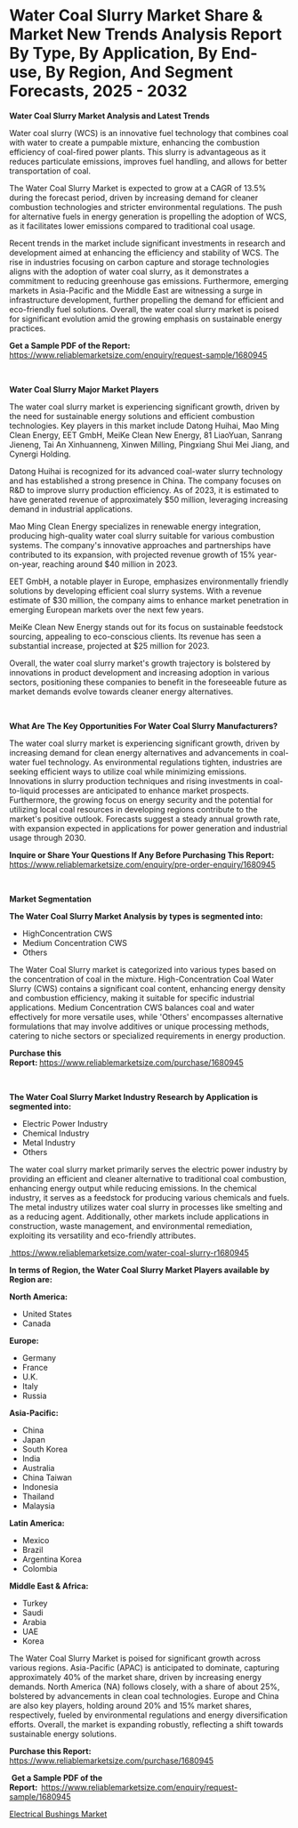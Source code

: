 <p><h1>Water Coal Slurry Market Share & Market New Trends Analysis Report By Type, By Application, By End-use, By Region, And Segment Forecasts, 2025 - 2032</h1></p><p><strong>Water Coal Slurry Market Analysis and Latest Trends</strong></p>
<p><p>Water coal slurry (WCS) is an innovative fuel technology that combines coal with water to create a pumpable mixture, enhancing the combustion efficiency of coal-fired power plants. This slurry is advantageous as it reduces particulate emissions, improves fuel handling, and allows for better transportation of coal. </p><p>The Water Coal Slurry Market is expected to grow at a CAGR of 13.5% during the forecast period, driven by increasing demand for cleaner combustion technologies and stricter environmental regulations. The push for alternative fuels in energy generation is propelling the adoption of WCS, as it facilitates lower emissions compared to traditional coal usage. </p><p>Recent trends in the market include significant investments in research and development aimed at enhancing the efficiency and stability of WCS. The rise in industries focusing on carbon capture and storage technologies aligns with the adoption of water coal slurry, as it demonstrates a commitment to reducing greenhouse gas emissions. Furthermore, emerging markets in Asia-Pacific and the Middle East are witnessing a surge in infrastructure development, further propelling the demand for efficient and eco-friendly fuel solutions. Overall, the water coal slurry market is poised for significant evolution amid the growing emphasis on sustainable energy practices.</p></p>
<p><strong>Get a Sample PDF of the Report:&nbsp;</strong> <a href="https://www.reliablemarketsize.com/enquiry/request-sample/1680945?utm_campaign=3564&utm_medium=2&utm_source=Github&utm_content=ia&utm_term=07042025&utm_id=water-coal-slurry">https://www.reliablemarketsize.com/enquiry/request-sample/1680945</a></p>
<p>&nbsp;</p>
<p><strong>Water Coal Slurry Major Market Players</strong></p>
<p><p>The water coal slurry market is experiencing significant growth, driven by the need for sustainable energy solutions and efficient combustion technologies. Key players in this market include Datong Huihai, Mao Ming Clean Energy, EET GmbH, MeiKe Clean New Energy, 81 LiaoYuan, Sanrang Jieneng, Tai An Xinhuanneng, Xinwen Milling, Pingxiang Shui Mei Jiang, and Cynergi Holding. </p><p>Datong Huihai is recognized for its advanced coal-water slurry technology and has established a strong presence in China. The company focuses on R&D to improve slurry production efficiency. As of 2023, it is estimated to have generated revenue of approximately $50 million, leveraging increasing demand in industrial applications.</p><p>Mao Ming Clean Energy specializes in renewable energy integration, producing high-quality water coal slurry suitable for various combustion systems. The company's innovative approaches and partnerships have contributed to its expansion, with projected revenue growth of 15% year-on-year, reaching around $40 million in 2023.</p><p>EET GmbH, a notable player in Europe, emphasizes environmentally friendly solutions by developing efficient coal slurry systems. With a revenue estimate of $30 million, the company aims to enhance market penetration in emerging European markets over the next few years.</p><p>MeiKe Clean New Energy stands out for its focus on sustainable feedstock sourcing, appealing to eco-conscious clients. Its revenue has seen a substantial increase, projected at $25 million for 2023.</p><p>Overall, the water coal slurry market's growth trajectory is bolstered by innovations in product development and increasing adoption in various sectors, positioning these companies to benefit in the foreseeable future as market demands evolve towards cleaner energy alternatives.</p></p>
<p>&nbsp;</p>
<p><strong>What Are The Key Opportunities For Water Coal Slurry Manufacturers?</strong></p>
<p><p>The water coal slurry market is experiencing significant growth, driven by increasing demand for clean energy alternatives and advancements in coal-water fuel technology. As environmental regulations tighten, industries are seeking efficient ways to utilize coal while minimizing emissions. Innovations in slurry production techniques and rising investments in coal-to-liquid processes are anticipated to enhance market prospects. Furthermore, the growing focus on energy security and the potential for utilizing local coal resources in developing regions contribute to the market's positive outlook. Forecasts suggest a steady annual growth rate, with expansion expected in applications for power generation and industrial usage through 2030.</p></p>
<p><strong>Inquire or Share Your Questions If Any Before Purchasing This Report:</strong> <a href="https://www.reliablemarketsize.com/enquiry/pre-order-enquiry/1680945?utm_campaign=3564&utm_medium=2&utm_source=Github&utm_content=ia&utm_term=07042025&utm_id=water-coal-slurry">https://www.reliablemarketsize.com/enquiry/pre-order-enquiry/1680945</a></p>
<p>&nbsp;</p>
<p><strong>Market Segmentation</strong></p>
<p><strong>The Water Coal Slurry Market Analysis by types is segmented into:</strong></p>
<p><ul><li>HighConcentration CWS</li><li>Medium Concentration CWS</li><li>Others</li></ul></p>
<p><p>The Water Coal Slurry market is categorized into various types based on the concentration of coal in the mixture. High-Concentration Coal Water Slurry (CWS) contains a significant coal content, enhancing energy density and combustion efficiency, making it suitable for specific industrial applications. Medium Concentration CWS balances coal and water effectively for more versatile uses, while 'Others' encompasses alternative formulations that may involve additives or unique processing methods, catering to niche sectors or specialized requirements in energy production.</p></p>
<p><strong>Purchase this Report:&nbsp;</strong><a href="https://www.reliablemarketsize.com/purchase/1680945?utm_campaign=3564&utm_medium=2&utm_source=Github&utm_content=ia&utm_term=07042025&utm_id=water-coal-slurry">https://www.reliablemarketsize.com/purchase/1680945</a></p>
<p>&nbsp;</p>
<p><strong>The Water Coal Slurry Market Industry Research by Application is segmented into:</strong></p>
<p><ul><li>Electric Power Industry</li><li>Chemical Industry</li><li>Metal Industry</li><li>Others</li></ul></p>
<p><p>The water coal slurry market primarily serves the electric power industry by providing an efficient and cleaner alternative to traditional coal combustion, enhancing energy output while reducing emissions. In the chemical industry, it serves as a feedstock for producing various chemicals and fuels. The metal industry utilizes water coal slurry in processes like smelting and as a reducing agent. Additionally, other markets include applications in construction, waste management, and environmental remediation, exploiting its versatility and eco-friendly attributes.</p></p>
<p><a href="https://www.reliablemarketsize.com/water-coal-slurry-r1680945?utm_campaign=3564&utm_medium=2&utm_source=Github&utm_content=ia&utm_term=07042025&utm_id=water-coal-slurry">&nbsp;https://www.reliablemarketsize.com/water-coal-slurry-r1680945</a></p>
<p><strong>In terms of Region, the Water Coal Slurry Market Players available by Region are:</strong></p>
<p>
    <p> <strong> North America: </strong>
        <ul>
            <li>United States</li>
            <li>Canada</li>
        </ul>
        </p> 
    <p> <strong> Europe: </strong>
        <ul>
            <li>Germany</li>
            <li>France</li>
            <li>U.K.</li>
            <li>Italy</li>
            <li>Russia</li>
        </ul>
        </p> 
    <p> <strong> Asia-Pacific: </strong>
        <ul>
            <li>China</li>
            <li>Japan</li>
            <li>South Korea</li>
            <li>India</li>
            <li>Australia</li>
            <li>China Taiwan</li>
            <li>Indonesia</li>
            <li>Thailand</li>
            <li>Malaysia</li>
        </ul>
        </p> 
    <p> <strong> Latin America: </strong>
        <ul>
            <li>Mexico</li>
            <li>Brazil</li>
            <li>Argentina Korea</li>
            <li>Colombia</li>
        </ul>
        </p> 
    <p> <strong> Middle East & Africa: </strong>
        <ul>
            <li>Turkey</li>
            <li>Saudi</li>
            <li>Arabia</li>
            <li>UAE</li>
            <li>Korea</li>
        </ul>
    </p>
    </p>
<p><p>The Water Coal Slurry Market is poised for significant growth across various regions. Asia-Pacific (APAC) is anticipated to dominate, capturing approximately 40% of the market share, driven by increasing energy demands. North America (NA) follows closely, with a share of about 25%, bolstered by advancements in clean coal technologies. Europe and China are also key players, holding around 20% and 15% market shares, respectively, fueled by environmental regulations and energy diversification efforts. Overall, the market is expanding robustly, reflecting a shift towards sustainable energy solutions.</p></p>
<p><strong>Purchase this Report: </strong><a href="https://www.reliablemarketsize.com/purchase/1680945?utm_campaign=3564&utm_medium=2&utm_source=Github&utm_content=ia&utm_term=07042025&utm_id=water-coal-slurry">https://www.reliablemarketsize.com/purchase/1680945</a></p>
<p>&nbsp;<strong>Get a Sample PDF of the Report:&nbsp;&nbsp;</strong><a href="https://www.reliablemarketsize.com/enquiry/request-sample/1680945?utm_campaign=3564&utm_medium=2&utm_source=Github&utm_content=ia&utm_term=07042025&utm_id=water-coal-slurry">https://www.reliablemarketsize.com/enquiry/request-sample/1680945</a></p>
<p><strong></strong></p>
<p><p><a href="https://github.com/denuetkachci/Market-Research-Report-List-1/blob/main/electrical-bushings-market.md?utm_campaign=3564&utm_medium=2&utm_source=Github&utm_content=ia&utm_term=07042025&utm_id=water-coal-slurry">Electrical Bushings Market</a></p></p>